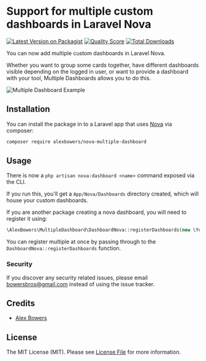 
# Support for multiple custom dashboards in Laravel Nova

[![Latest Version on Packagist](https://img.shields.io/packagist/v/alexbowers/nova-multiple-dashboard.svg?style=flat-square)](https://packagist.org/packages/alexbowers/nova-multiple-dashboard)
[![Quality Score](https://img.shields.io/scrutinizer/g/alexbowers/nova-multiple-dashboard.svg?style=flat-square)](https://scrutinizer-ci.com/g/alexbowers/nova-multiple-dashboard)
[![Total Downloads](https://img.shields.io/packagist/dt/alexbowers/nova-multiple-dashboard.svg?style=flat-square)](https://packagist.org/packages/alexbowers/nova-multiple-dashboard)


You can now add multiple custom dashboards in Laravel Nova.

Whether you want to group some cards together, have different dashboards visible depending on the logged in user, or want to provide a dashboard with your tool, Multiple Dashboards allows you to do this.

![Multiple Dashboard Example](https://github.com/alexbowers/nova-multiple-dashboard/blob/master/screenshots/example.gif?raw=true)

## Installation

You can install the package in to a Laravel app that uses [Nova](https://nova.laravel.com) via composer:

```bash
composer require alexbowers/nova-multiple-dashboard
```

## Usage

There is now a `php artisan nova:dashboard <name>` command exposed via the CLI.

If you run this, you'll get a `App/Nova/Dashboards` directory created, which will house your custom dashboards.

If you are another package creating a nova dashboard, you will need to register it using:

```php
\AlexBowers\MultipleDashboard\DashboardNova::registerDashboards(new \Your\Dashboard\Here);
```

You can register multiple at once by passing through to the `DashboardNova::registerDashboards` function.


### Security

If you discover any security related issues, please email bowersbros@gmail.com instead of using the issue tracker.

## Credits

- [Alex Bowers](https://github.com/alexbowers)

## License

The MIT License (MIT). Please see [License File](LICENSE.md) for more information.
